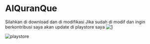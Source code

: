 # AlQuranQue

Silahkan di download dan di modifikasi
Jika sudah di modif dan ingin berkontribusi
saya akan update di playstore saya
[
![1](https://user-images.githubusercontent.com/49851856/86131318-b5f72d00-bb0f-11ea-959a-2ead879484d8.png)
](https://play.google.com/store/apps/details?id=com.aplikasi.alquranque)



![playstore](https://user-images.githubusercontent.com/49851856/86127056-834a3600-bb09-11ea-802f-129affca617d.png)

